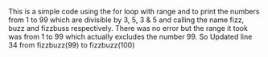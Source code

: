 This is a simple code using the for loop with range and to print the numbers from 1 to 99 which are divisible by 3, 5, 3 & 5 and calling the name fizz, buzz and fizzbuss respectively.
There was no error but the range it took was from 1 to 99 which actually excludes the number 99.
So Updated line 34 from fizzbuzz(99) to fizzbuzz(100)